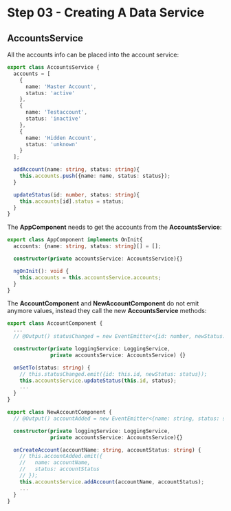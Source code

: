 # Step 03 - Creating A Data Service

## AccountsService

All the accounts info can be placed into the account service:

```typescript
export class AccountsService {
  accounts = [
    {
      name: 'Master Account',
      status: 'active'
    },
    {
      name: 'Testaccount',
      status: 'inactive'
    },
    {
      name: 'Hidden Account',
      status: 'unknown'
    }
  ];

  addAccount(name: string, status: string){
    this.accounts.push({name: name, status: status});
  }

  updateStatus(id: number, status: string){
    this.accounts[id].status = status;
  }
}
```

The **AppComponent** needs to get the accounts from the **AccountsService**:

```typescript
export class AppComponent implements OnInit{
  accounts: {name: string, status: string}[] = [];

  constructor(private accountsService: AccountsService){}

  ngOnInit(): void {
    this.accounts = this.accountsService.accounts;
  }
}
```

The **AccountComponent** and **NewAccountComponent** do not emit anymore values, instead they call the new **AccountsService** methods:

```typescript
export class AccountComponent {
  ...
  // @Output() statusChanged = new EventEmitter<{id: number, newStatus: string}>();

  constructor(private loggingService: LoggingService,
              private accountsService: AccountsService) {}

  onSetTo(status: string) {
    // this.statusChanged.emit({id: this.id, newStatus: status});
    this.accountsService.updateStatus(this.id, status);
    ...
  }
}
```


```typescript
export class NewAccountComponent {
  // @Output() accountAdded = new EventEmitter<{name: string, status: string}>();

  constructor(private loggingService: LoggingService,
              private accountsService: AccountsService){}

  onCreateAccount(accountName: string, accountStatus: string) {
    // this.accountAdded.emit({
    //   name: accountName,
    //   status: accountStatus
    // });
    this.accountsService.addAccount(accountName, accountStatus);
    ...
  }
}
```

